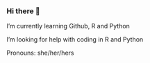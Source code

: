 ### Hi there 👋

I’m currently learning Github, R and Python

I’m looking for help with coding in R and Python 

Pronouns: she/her/hers


<!--
**manikachugh/manikachugh** is a ✨ _special_ ✨ repository because its `README.md` (this file) appears on yo
[Chugh, Manika.pdf]
(https://github.com/manikachugh/manikachugh/files/10531938/Chugh.Manika.pdf)
ur GitHub profile.

